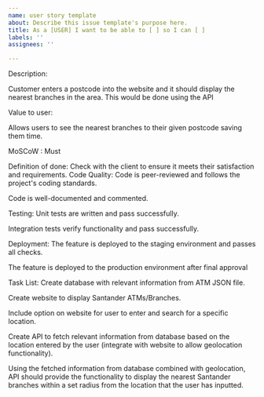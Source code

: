 ```yaml
---
name: user story template
about: Describe this issue template's purpose here.
title: As a [USER] I want to be able to [ ] so I can [ ]
labels: ''
assignees: ''

---
```


Description:

Customer enters a postcode into the website and it should display the nearest branches in the area. This would be done using the API

Value to user:

Allows users to see the nearest branches to their given postcode saving them time.

MoSCoW : Must

Definition of done:
 Check with the client to ensure it meets their satisfaction and requirements.
Code Quality:
 Code is peer-reviewed and follows the project's coding standards.

 Code is well-documented and commented.

Testing:
 Unit tests are written and pass successfully.

 Integration tests verify functionality and pass successfully.

Deployment:
 The feature is deployed to the staging environment and passes all checks.

 The feature is deployed to the production environment after final approval

Task List:
 Create database with relevant information from ATM JSON file.

 Create website to display Santander ATMs/Branches.

 Include option on website for user to enter and search for a specific location.

 Create API to fetch relevant information from database based on the location entered by the user (integrate with website to allow geolocation functionality).

 Using the fetched information from database combined with geolocation, API should provide the functionality to display the nearest Santander branches within a set radius from the location that the user has inputted.

